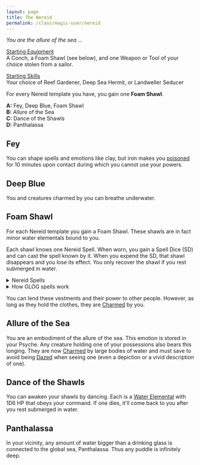 ```yaml
---
layout: page
title: The Nereid
permalink: /class/magic-user/nereid
---
```


_You are the allure of the sea ..._

<ins>Starting Equipment</ins><br>
A Conch, a Foam Shawl (see below), and one Weapon or Tool of your choice stolen from a sailor.

<ins>Starting Skills</ins><br>
Your choice of Reef Gardener, Deep Sea Hermit, or Landweller Seducer

For every Nereid template you have, you gain one **Foam Shawl**.

**A:** Fey, Deep Blue, Foam Shawl<br>
**B:** Allure of the Sea <br>
**C:** Dance of the Shawls <br>
**D:** Panthalassa <br>

## Fey
You can shape spells and emotions like clay, but iron makes you [poisoned](/2020/11/10/extra-rules/#conditions) for 10 minutes upon contact during which you cannot use your powers.

## Deep Blue
You and creatures charmed by you can breathe underwater.

## Foam Shawl
For each Nereid template you gain a Foam Shawl. These shawls are in fact minor water elementals bound to you.

Each shawl knows one Nereid Spell. When worn, you gain a Spell Dice (SD) and can cast the spell known by it. When you expend the SD, that shawl disappears and you lose its effect. You only recover the shawl if you rest submerged in water.

<details markdown="1">
<summary>Nereid Spells</summary>
1. [Aquamorphosis](https://saltygoo.github.io/2020/11/13/elementamorphosis/)
1. [Aura of Renewal](https://saltygoo.github.io/2020/11/13/aura-of-renewal/)
1. [Bewitch](https://saltygoo.github.io/2020/11/13/bewitch/)
1. [Fascinating Gaze](https://saltygoo.github.io/2020/11/13/fascinating-gaze/)
1. [Mermaid's Curse](https://saltygoo.github.io/2020/11/13/mermaids-curse/)
1. [Obsecration](https://saltygoo.github.io/2020/11/13/obsecration/)
1. [River Dance](https://saltygoo.github.io/2020/11/13/aquatic-door/)
1. [Seduce Water](https://saltygoo.github.io/2020/11/13/seduce-water/)
1. [The Fish Allure](https://saltygoo.github.io/2020/11/12/animal-allure/)
1. [Transmit Breath](https://saltygoo.github.io/2020/11/13/transmit-breath/)
</details>
<details markdown="1">
<summary>How GLOG spells work</summary>
<ins>Spell Dice (SD)</ins><br>
You get 1 per Foam Shawl. They are D6s.

Whenever you cast a spell, you choose how many SD to invest into it. The result of the spell depends on the number of [dice] and their [sum].

If a SD rolls a 1, 2 or 3, you don’t lose it. Otherwise, you lose it until you get a night of sleep. You can’t cast without SD.

Every time you roll doubles you get closer to *Catastrophe*.

<ins>Catastrophe</ins><br>
Every time you roll doubles you gain 1 *Doom Point*. Every time you gain a _Doom Point_, roll a D20. If you roll equal to or below your doom score, you trigger a [catastrophe](/list/spell-catastrophe).
</details>

You can lend these vestments and their power to other people. However, as long as they hold the clothes, they are [Charmed](/2020/11/10/extra-rules/#conditions) by you.

## Allure of the Sea
You are an embodiment of the allure of the sea. This emotion is stored in your Psyche. Any creature holding one of your possessions also bears this longing. They are now [Charmed](/2020/11/10/extra-rules/#conditions) by large bodies of water and must save to avoid being [Dazed](/2020/11/10/extra-rules/#conditions) when seeing one (even a depiction or a vivid description of one).

## Dance of the Shawls
You can awaken your shawls by dancing. Each is a [Water Elemental](/monsters/elemental-water) with 1D6 HP that obeys your command. If one dies, it'll come back to you after you rest submerged in water.

## Panthalassa
In your vicinity, any amount of water bigger than a drinking glass is connected to the global sea, Panthalassa. Thus any puddle is infinitely deep.
